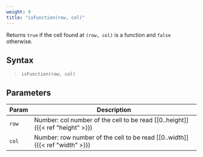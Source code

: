 ```yaml
---
weight: 9
title: "isFunction(row, col)"
---
```


Returns `true` if the cell found at `(row, col)` is a function and `false` otherwise.

## Syntax

> `isFunction(row, col)`

## Parameters

| Param    | Description                                                                     |
|----------|---------------------------------------------------------------------------------|
| `row`    | Number: col number of the cell to be read [\[0..height\]]({{< ref "height" >}}) |
| `col`    | Number: row number of the cell to be read [\[0..width\]]({{< ref "width" >}})   |